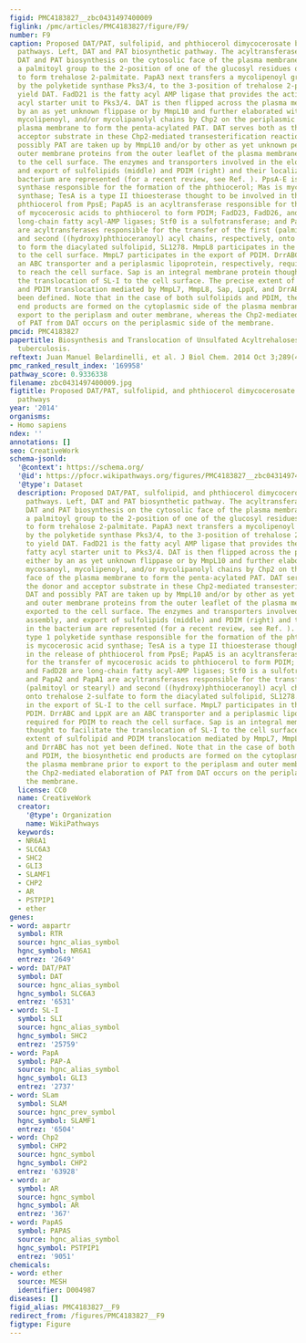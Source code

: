```yaml
---
figid: PMC4183827__zbc0431497400009
figlink: /pmc/articles/PMC4183827/figure/F9/
number: F9
caption: Proposed DAT/PAT, sulfolipid, and phthiocerol dimycocerosate biosynthetic
  pathways. Left, DAT and PAT biosynthetic pathway. The acyltransferase PapA3 initiates
  DAT and PAT biosynthesis on the cytosolic face of the plasma membrane by transferring
  a palmitoyl group to the 2-position of one of the glucosyl residues of trehalose
  to form trehalose 2-palmitate. PapA3 next transfers a mycolipenoyl group, synthesized
  by the polyketide synthase Pks3/4, to the 3-position of trehalose 2-palmitate to
  yield DAT. FadD21 is the fatty acyl AMP ligase that provides the activated fatty
  acyl starter unit to Pks3/4. DAT is then flipped across the plasma membrane either
  by an as yet unknown flippase or by MmpL10 and further elaborated with mycosanoyl,
  mycolipenoyl, and/or mycolipanolyl chains by Chp2 on the periplasmic face of the
  plasma membrane to form the penta-acylated PAT. DAT serves both as the donor and
  acceptor substrate in these Chp2-mediated transesterification reactions. DAT and
  possibly PAT are taken up by MmpL10 and/or by other as yet unknown periplasmic and
  outer membrane proteins from the outer leaflet of the plasma membrane and exported
  to the cell surface. The enzymes and transporters involved in the elongation, assembly,
  and export of sulfolipids (middle) and PDIM (right) and their localization in the
  bacterium are represented (for a recent review, see Ref. ). PpsA-E is a type 1 polyketide
  synthase responsible for the formation of the phthiocerol; Mas is mycocerosic acid
  synthase; TesA is a type II thioesterase thought to be involved in the release of
  phthiocerol from PpsE; PapA5 is an acyltransferase responsible for the transfer
  of mycocerosic acids to phthiocerol to form PDIM; FadD23, FadD26, and FadD28 are
  long-chain fatty acyl-AMP ligases; Stf0 is a sulfotransferase; and PapA2 and PapA1
  are acyltransferases responsible for the transfer of the first (palmitoyl or stearyl)
  and second ((hydroxy)phthioceranoyl) acyl chains, respectively, onto trehalose 2-sulfate
  to form the diacylated sulfolipid, SL1278. MmpL8 participates in the export of SL-I
  to the cell surface. MmpL7 participates in the export of PDIM. DrrABC and LppX are
  an ABC transporter and a periplasmic lipoprotein, respectively, required for PDIM
  to reach the cell surface. Sap is an integral membrane protein thought to facilitate
  the translocation of SL-I to the cell surface. The precise extent of sulfolipid
  and PDIM translocation mediated by MmpL7, MmpL8, Sap, LppX, and DrrABC has not yet
  been defined. Note that in the case of both sulfolipids and PDIM, the biosynthetic
  end products are formed on the cytoplasmic side of the plasma membrane prior to
  export to the periplasm and outer membrane, whereas the Chp2-mediated elaboration
  of PAT from DAT occurs on the periplasmic side of the membrane.
pmcid: PMC4183827
papertitle: Biosynthesis and Translocation of Unsulfated Acyltrehaloses in Mycobacterium
  tuberculosis.
reftext: Juan Manuel Belardinelli, et al. J Biol Chem. 2014 Oct 3;289(40):27952-27965.
pmc_ranked_result_index: '169958'
pathway_score: 0.9336338
filename: zbc0431497400009.jpg
figtitle: Proposed DAT/PAT, sulfolipid, and phthiocerol dimycocerosate biosynthetic
  pathways
year: '2014'
organisms:
- Homo sapiens
ndex: ''
annotations: []
seo: CreativeWork
schema-jsonld:
  '@context': https://schema.org/
  '@id': https://pfocr.wikipathways.org/figures/PMC4183827__zbc0431497400009.html
  '@type': Dataset
  description: Proposed DAT/PAT, sulfolipid, and phthiocerol dimycocerosate biosynthetic
    pathways. Left, DAT and PAT biosynthetic pathway. The acyltransferase PapA3 initiates
    DAT and PAT biosynthesis on the cytosolic face of the plasma membrane by transferring
    a palmitoyl group to the 2-position of one of the glucosyl residues of trehalose
    to form trehalose 2-palmitate. PapA3 next transfers a mycolipenoyl group, synthesized
    by the polyketide synthase Pks3/4, to the 3-position of trehalose 2-palmitate
    to yield DAT. FadD21 is the fatty acyl AMP ligase that provides the activated
    fatty acyl starter unit to Pks3/4. DAT is then flipped across the plasma membrane
    either by an as yet unknown flippase or by MmpL10 and further elaborated with
    mycosanoyl, mycolipenoyl, and/or mycolipanolyl chains by Chp2 on the periplasmic
    face of the plasma membrane to form the penta-acylated PAT. DAT serves both as
    the donor and acceptor substrate in these Chp2-mediated transesterification reactions.
    DAT and possibly PAT are taken up by MmpL10 and/or by other as yet unknown periplasmic
    and outer membrane proteins from the outer leaflet of the plasma membrane and
    exported to the cell surface. The enzymes and transporters involved in the elongation,
    assembly, and export of sulfolipids (middle) and PDIM (right) and their localization
    in the bacterium are represented (for a recent review, see Ref. ). PpsA-E is a
    type 1 polyketide synthase responsible for the formation of the phthiocerol; Mas
    is mycocerosic acid synthase; TesA is a type II thioesterase thought to be involved
    in the release of phthiocerol from PpsE; PapA5 is an acyltransferase responsible
    for the transfer of mycocerosic acids to phthiocerol to form PDIM; FadD23, FadD26,
    and FadD28 are long-chain fatty acyl-AMP ligases; Stf0 is a sulfotransferase;
    and PapA2 and PapA1 are acyltransferases responsible for the transfer of the first
    (palmitoyl or stearyl) and second ((hydroxy)phthioceranoyl) acyl chains, respectively,
    onto trehalose 2-sulfate to form the diacylated sulfolipid, SL1278. MmpL8 participates
    in the export of SL-I to the cell surface. MmpL7 participates in the export of
    PDIM. DrrABC and LppX are an ABC transporter and a periplasmic lipoprotein, respectively,
    required for PDIM to reach the cell surface. Sap is an integral membrane protein
    thought to facilitate the translocation of SL-I to the cell surface. The precise
    extent of sulfolipid and PDIM translocation mediated by MmpL7, MmpL8, Sap, LppX,
    and DrrABC has not yet been defined. Note that in the case of both sulfolipids
    and PDIM, the biosynthetic end products are formed on the cytoplasmic side of
    the plasma membrane prior to export to the periplasm and outer membrane, whereas
    the Chp2-mediated elaboration of PAT from DAT occurs on the periplasmic side of
    the membrane.
  license: CC0
  name: CreativeWork
  creator:
    '@type': Organization
    name: WikiPathways
  keywords:
  - NR6A1
  - SLC6A3
  - SHC2
  - GLI3
  - SLAMF1
  - CHP2
  - AR
  - PSTPIP1
  - ether
genes:
- word: авраrtr
  symbol: RTR
  source: hgnc_alias_symbol
  hgnc_symbol: NR6A1
  entrez: '2649'
- word: DAT/PAT
  symbol: DAT
  source: hgnc_alias_symbol
  hgnc_symbol: SLC6A3
  entrez: '6531'
- word: SL-I
  symbol: SLI
  source: hgnc_alias_symbol
  hgnc_symbol: SHC2
  entrez: '25759'
- word: PapA
  symbol: PAP-A
  source: hgnc_alias_symbol
  hgnc_symbol: GLI3
  entrez: '2737'
- word: SLam
  symbol: SLAM
  source: hgnc_prev_symbol
  hgnc_symbol: SLAMF1
  entrez: '6504'
- word: Chp2
  symbol: CHP2
  source: hgnc_symbol
  hgnc_symbol: CHP2
  entrez: '63928'
- word: ar
  symbol: AR
  source: hgnc_symbol
  hgnc_symbol: AR
  entrez: '367'
- word: PapAS
  symbol: PAPAS
  source: hgnc_alias_symbol
  hgnc_symbol: PSTPIP1
  entrez: '9051'
chemicals:
- word: ether
  source: MESH
  identifier: D004987
diseases: []
figid_alias: PMC4183827__F9
redirect_from: /figures/PMC4183827__F9
figtype: Figure
---
```

